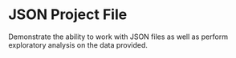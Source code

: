 # JSON Project File

Demonstrate the ability to work with JSON files as well as perform exploratory analysis on the data provided.
